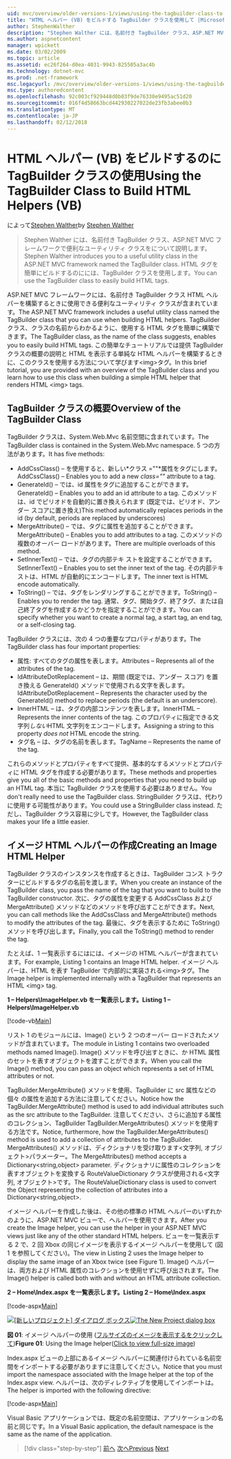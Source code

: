 ```yaml
---
uid: mvc/overview/older-versions-1/views/using-the-tagbuilder-class-to-build-html-helpers-vb
title: "HTML ヘルパー (VB) をビルドする TagBuilder クラスを使用して |Microsoft ドキュメント"
author: StephenWalther
description: "Stephen Walther には、名前付き TagBuilder クラス、ASP.NET MVC フレームワークで便利なユーティリティ クラスをについて説明します。 クラスを使用して、TagBuilder を簡単にしています."
ms.author: aspnetcontent
manager: wpickett
ms.date: 03/02/2009
ms.topic: article
ms.assetid: ec26f264-d0ea-4031-9943-825505a3ac4b
ms.technology: dotnet-mvc
ms.prod: .net-framework
msc.legacyurl: /mvc/overview/older-versions-1/views/using-the-tagbuilder-class-to-build-html-helpers-vb
msc.type: authoredcontent
ms.openlocfilehash: 92c003cf929448d0b03f9de76330e9495ac51d20
ms.sourcegitcommit: 016f4d58663bcd442930227022de23fb3abee0b3
ms.translationtype: MT
ms.contentlocale: ja-JP
ms.lasthandoff: 02/12/2018
---
```

<a name="using-the-tagbuilder-class-to-build-html-helpers-vb"></a><span data-ttu-id="4ec91-104">HTML ヘルパー (VB) をビルドするのに TagBuilder クラスの使用</span><span class="sxs-lookup"><span data-stu-id="4ec91-104">Using the TagBuilder Class to Build HTML Helpers (VB)</span></span>
====================
<span data-ttu-id="4ec91-105">によって[Stephen Walther](https://github.com/StephenWalther)</span><span class="sxs-lookup"><span data-stu-id="4ec91-105">by [Stephen Walther](https://github.com/StephenWalther)</span></span>

> <span data-ttu-id="4ec91-106">Stephen Walther には、名前付き TagBuilder クラス、ASP.NET MVC フレームワークで便利なユーティリティ クラスをについて説明します。</span><span class="sxs-lookup"><span data-stu-id="4ec91-106">Stephen Walther introduces you to a useful utility class in the ASP.NET MVC framework named the TagBuilder class.</span></span> <span data-ttu-id="4ec91-107">HTML タグを簡単にビルドするのにには、TagBuilder クラスを使用します。</span><span class="sxs-lookup"><span data-stu-id="4ec91-107">You can use the TagBuilder class to easily build HTML tags.</span></span>


<span data-ttu-id="4ec91-108">ASP.NET MVC フレームワークには、名前付き TagBuilder クラス HTML ヘルパーを構築するときに使用できる便利なユーティリティ クラスが含まれています。</span><span class="sxs-lookup"><span data-stu-id="4ec91-108">The ASP.NET MVC framework includes a useful utility class named the TagBuilder class that you can use when building HTML helpers.</span></span> <span data-ttu-id="4ec91-109">TagBuilder クラス、クラスの名前からわかるように、使用する HTML タグを簡単に構築できます。</span><span class="sxs-lookup"><span data-stu-id="4ec91-109">The TagBuilder class, as the name of the class suggests, enables you to easily build HTML tags.</span></span> <span data-ttu-id="4ec91-110">この簡単なチュートリアルでは提供 TagBuilder クラスの概要の説明と HTML を表示する単純な HTML ヘルパーを構築するときに、このクラスを使用する方法について学びます&lt;img&gt;タグ。</span><span class="sxs-lookup"><span data-stu-id="4ec91-110">In this brief tutorial, you are provided with an overview of the TagBuilder class and you learn how to use this class when building a simple HTML helper that renders HTML &lt;img&gt; tags.</span></span>

## <a name="overview-of-the-tagbuilder-class"></a><span data-ttu-id="4ec91-111">TagBuilder クラスの概要</span><span class="sxs-lookup"><span data-stu-id="4ec91-111">Overview of the TagBuilder Class</span></span>

<span data-ttu-id="4ec91-112">TagBuilder クラスは、System.Web.Mvc 名前空間に含まれています。</span><span class="sxs-lookup"><span data-stu-id="4ec91-112">The TagBuilder class is contained in the System.Web.Mvc namespace.</span></span> <span data-ttu-id="4ec91-113">5 つの方法があります。</span><span class="sxs-lookup"><span data-stu-id="4ec91-113">It has five methods:</span></span>

- <span data-ttu-id="4ec91-114">AddCssClass() – を使用すると、新しい*クラス =""*属性をタグにします。</span><span class="sxs-lookup"><span data-stu-id="4ec91-114">AddCssClass() – Enables you to add a new *class=""* attribute to a tag.</span></span>
- <span data-ttu-id="4ec91-115">GenerateId() – では、id 属性をタグに追加することができます。</span><span class="sxs-lookup"><span data-stu-id="4ec91-115">GenerateId() – Enables you to add an id attribute to a tag.</span></span> <span data-ttu-id="4ec91-116">このメソッドは、id でピリオドを自動的に置き換えられます (既定では、ピリオド、アンダー スコアに置き換え)</span><span class="sxs-lookup"><span data-stu-id="4ec91-116">This method automatically replaces periods in the id (by default, periods are replaced by underscores)</span></span>
- <span data-ttu-id="4ec91-117">MergeAttribute() – では、タグに属性を追加することができます。</span><span class="sxs-lookup"><span data-stu-id="4ec91-117">MergeAttribute() – Enables you to add attributes to a tag.</span></span> <span data-ttu-id="4ec91-118">このメソッドの複数のオーバー ロードがあります。</span><span class="sxs-lookup"><span data-stu-id="4ec91-118">There are multiple overloads of this method.</span></span>
- <span data-ttu-id="4ec91-119">SetInnerText() – では、タグの内部テキ ストを設定することができます。</span><span class="sxs-lookup"><span data-stu-id="4ec91-119">SetInnerText() – Enables you to set the inner text of the tag.</span></span> <span data-ttu-id="4ec91-120">その内部テキ ストは、HTML が自動的にエンコードします。</span><span class="sxs-lookup"><span data-stu-id="4ec91-120">The inner text is HTML encode automatically.</span></span>
- <span data-ttu-id="4ec91-121">ToString() – では、タグをレンダリングすることができます。</span><span class="sxs-lookup"><span data-stu-id="4ec91-121">ToString() – Enables you to render the tag.</span></span> <span data-ttu-id="4ec91-122">通常、タグ、開始タグ、終了タグ、または自己終了タグを作成するかどうかを指定することができます。</span><span class="sxs-lookup"><span data-stu-id="4ec91-122">You can specify whether you want to create a normal tag, a start tag, an end tag, or a self-closing tag.</span></span>
  

<span data-ttu-id="4ec91-123">TagBuilder クラスには、次の 4 つの重要なプロパティがあります。</span><span class="sxs-lookup"><span data-stu-id="4ec91-123">The TagBuilder class has four important properties:</span></span>

- <span data-ttu-id="4ec91-124">属性: すべてのタグの属性を表します。</span><span class="sxs-lookup"><span data-stu-id="4ec91-124">Attributes – Represents all of the attributes of the tag.</span></span>
- <span data-ttu-id="4ec91-125">IdAttributeDotReplacement – は、期間 (既定では、アンダー スコア) を置き換える GenerateId() メソッドで使用される文字を表します。</span><span class="sxs-lookup"><span data-stu-id="4ec91-125">IdAttributeDotReplacement – Represents the character used by the GenerateId() method to replace periods (the default is an underscore).</span></span>
- <span data-ttu-id="4ec91-126">InnerHTML – は、タグの内部コンテンツを表します。</span><span class="sxs-lookup"><span data-stu-id="4ec91-126">InnerHTML – Represents the inner contents of the tag.</span></span> <span data-ttu-id="4ec91-127">このプロパティに指定できる文字列*しない*HTML 文字列をエンコードします。</span><span class="sxs-lookup"><span data-stu-id="4ec91-127">Assigning a string to this property *does not* HTML encode the string.</span></span>
- <span data-ttu-id="4ec91-128">タグ名 – は、タグの名前を表します。</span><span class="sxs-lookup"><span data-stu-id="4ec91-128">TagName – Represents the name of the tag.</span></span>

<span data-ttu-id="4ec91-129">これらのメソッドとプロパティをすべて提供、基本的なするメソッドとプロパティに HTML タグを作成する必要があります。</span><span class="sxs-lookup"><span data-stu-id="4ec91-129">These methods and properties give you all of the basic methods and properties that you need to build up an HTML tag.</span></span> <span data-ttu-id="4ec91-130">本当に TagBuilder クラスを使用する必要はありません。</span><span class="sxs-lookup"><span data-stu-id="4ec91-130">You don't really need to use the TagBuilder class.</span></span> <span data-ttu-id="4ec91-131">StringBuilder クラスは、代わりに使用する可能性があります。</span><span class="sxs-lookup"><span data-stu-id="4ec91-131">You could use a StringBuilder class instead.</span></span> <span data-ttu-id="4ec91-132">ただし、TagBuilder クラス容易に少しです。</span><span class="sxs-lookup"><span data-stu-id="4ec91-132">However, the TagBuilder class makes your life a little easier.</span></span>

## <a name="creating-an-image-html-helper"></a><span data-ttu-id="4ec91-133">イメージ HTML ヘルパーの作成</span><span class="sxs-lookup"><span data-stu-id="4ec91-133">Creating an Image HTML Helper</span></span>

<span data-ttu-id="4ec91-134">TagBuilder クラスのインスタンスを作成するときは、TagBuilder コンス トラクターにビルドするタグの名前を渡します。</span><span class="sxs-lookup"><span data-stu-id="4ec91-134">When you create an instance of the TagBuilder class, you pass the name of the tag that you want to build to the TagBuilder constructor.</span></span> <span data-ttu-id="4ec91-135">次に、タグの属性を変更する AddCssClass および MergeAttribute() メソッドなどのメソッドを呼び出すことができます。</span><span class="sxs-lookup"><span data-stu-id="4ec91-135">Next, you can call methods like the AddCssClass and MergeAttribute() methods to modify the attributes of the tag.</span></span> <span data-ttu-id="4ec91-136">最後に、タグを表示するために ToString() メソッドを呼び出します。</span><span class="sxs-lookup"><span data-stu-id="4ec91-136">Finally, you call the ToString() method to render the tag.</span></span>

<span data-ttu-id="4ec91-137">たとえば、1 一覧表示するにはには、イメージの HTML ヘルパーが含まれています。</span><span class="sxs-lookup"><span data-stu-id="4ec91-137">For example, Listing 1 contains an Image HTML helper.</span></span> <span data-ttu-id="4ec91-138">イメージ ヘルパーは、HTML を表す TagBuilder で内部的に実装される&lt;img&gt;タグ。</span><span class="sxs-lookup"><span data-stu-id="4ec91-138">The Image helper is implemented internally with a TagBuilder that represents an HTML &lt;img&gt; tag.</span></span>

<span data-ttu-id="4ec91-139">**1 – Helpers\ImageHelper.vb を一覧表示します。**</span><span class="sxs-lookup"><span data-stu-id="4ec91-139">**Listing 1 – Helpers\ImageHelper.vb**</span></span>

[!code-vb[Main](using-the-tagbuilder-class-to-build-html-helpers-vb/samples/sample1.vb)]

<span data-ttu-id="4ec91-140">リスト 1 のモジュールには、Image() という 2 つのオーバー ロードされたメソッドが含まれています。</span><span class="sxs-lookup"><span data-stu-id="4ec91-140">The module in Listing 1 contains two overloaded methods named Image().</span></span> <span data-ttu-id="4ec91-141">Image() メソッドを呼び出すときに、か HTML 属性のセットを表すオブジェクトを渡すことができます。</span><span class="sxs-lookup"><span data-stu-id="4ec91-141">When you call the Image() method, you can pass an object which represents a set of HTML attributes or not.</span></span>

<span data-ttu-id="4ec91-142">TagBuilder.MergeAttribute() メソッドを使用、TagBuilder に src 属性などの個々 の属性を追加する方法に注意してください。</span><span class="sxs-lookup"><span data-stu-id="4ec91-142">Notice how the TagBuilder.MergeAttribute() method is used to add individual attributes such as the src attribute to the TagBuilder.</span></span> <span data-ttu-id="4ec91-143">注意してください、さらに追加する属性のコレクション、TagBuilder TagBuilder.MergeAttributes() メソッドを使用する方法です。</span><span class="sxs-lookup"><span data-stu-id="4ec91-143">Notice, furthermore, how the TagBuilder.MergeAttributes() method is used to add a collection of attributes to the TagBuilder.</span></span> <span data-ttu-id="4ec91-144">MergeAttributes() メソッドは、ディクショナリを受け取ります&lt;文字列, オブジェクト&gt;パラメーター。</span><span class="sxs-lookup"><span data-stu-id="4ec91-144">The MergeAttributes() method accepts a Dictionary&lt;string,object&gt; parameter.</span></span> <span data-ttu-id="4ec91-145">ディクショナリに属性のコレクションを表すオブジェクトを変換する RouteValueDictionary クラスが使用される&lt;文字列, オブジェクト&gt;です。</span><span class="sxs-lookup"><span data-stu-id="4ec91-145">The RouteValueDictionary class is used to convert the Object representing the collection of attributes into a Dictionary&lt;string,object&gt;.</span></span>

<span data-ttu-id="4ec91-146">イメージ ヘルパーを作成した後は、その他の標準の HTML ヘルパーのいずれかのように、ASP.NET MVC ビューで、ヘルパーを使用できます。</span><span class="sxs-lookup"><span data-stu-id="4ec91-146">After you create the Image helper, you can use the helper in your ASP.NET MVC views just like any of the other standard HTML helpers.</span></span> <span data-ttu-id="4ec91-147">ビューを一覧表示する 2 で、2 回 Xbox の同じイメージを表示するイメージ ヘルパーを使用して (図 1 を参照してください)。</span><span class="sxs-lookup"><span data-stu-id="4ec91-147">The view in Listing 2 uses the Image helper to display the same image of an Xbox twice (see Figure 1).</span></span> <span data-ttu-id="4ec91-148">Image() ヘルパーは、両方および HTML 属性のコレクションを使用せずに呼び出されます。</span><span class="sxs-lookup"><span data-stu-id="4ec91-148">The Image() helper is called both with and without an HTML attribute collection.</span></span>

<span data-ttu-id="4ec91-149">**2 – Home\Index.aspx を一覧表示します。**</span><span class="sxs-lookup"><span data-stu-id="4ec91-149">**Listing 2 – Home\Index.aspx**</span></span>

[!code-aspx[Main](using-the-tagbuilder-class-to-build-html-helpers-vb/samples/sample2.aspx)]


<span data-ttu-id="4ec91-150">[![[新しいプロジェクト] ダイアログ ボックス](using-the-tagbuilder-class-to-build-html-helpers-vb/_static/image1.jpg)](using-the-tagbuilder-class-to-build-html-helpers-vb/_static/image1.png)</span><span class="sxs-lookup"><span data-stu-id="4ec91-150">[![The New Project dialog box](using-the-tagbuilder-class-to-build-html-helpers-vb/_static/image1.jpg)](using-the-tagbuilder-class-to-build-html-helpers-vb/_static/image1.png)</span></span>

<span data-ttu-id="4ec91-151">**図 01**: イメージ ヘルパーの使用 ([フルサイズのイメージを表示するをクリックして](using-the-tagbuilder-class-to-build-html-helpers-vb/_static/image2.png))</span><span class="sxs-lookup"><span data-stu-id="4ec91-151">**Figure 01**: Using the Image helper([Click to view full-size image](using-the-tagbuilder-class-to-build-html-helpers-vb/_static/image2.png))</span></span>


<span data-ttu-id="4ec91-152">Index.aspx ビューの上部にあるイメージ ヘルパーに関連付けられている名前空間をインポートする必要がありますに注意してください。</span><span class="sxs-lookup"><span data-stu-id="4ec91-152">Notice that you must import the namespace associated with the Image helper at the top of the Index.aspx view.</span></span> <span data-ttu-id="4ec91-153">ヘルパーは、次のディレクティブを使用してインポートは。</span><span class="sxs-lookup"><span data-stu-id="4ec91-153">The helper is imported with the following directive:</span></span>

[!code-aspx[Main](using-the-tagbuilder-class-to-build-html-helpers-vb/samples/sample3.aspx)]

<span data-ttu-id="4ec91-154">Visual Basic アプリケーションでは、既定の名前空間は、アプリケーションの名前と同じです。</span><span class="sxs-lookup"><span data-stu-id="4ec91-154">In a Visual Basic application, the default namespace is the same as the name of the application.</span></span>

>[!div class="step-by-step"]
<span data-ttu-id="4ec91-155">[前へ](creating-custom-html-helpers-vb.md)
[次へ](creating-page-layouts-with-view-master-pages-vb.md)</span><span class="sxs-lookup"><span data-stu-id="4ec91-155">[Previous](creating-custom-html-helpers-vb.md)
[Next](creating-page-layouts-with-view-master-pages-vb.md)</span></span>
